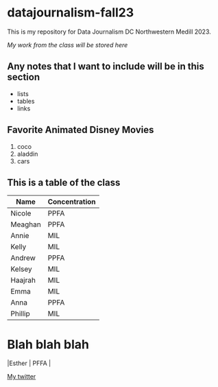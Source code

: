 # datajournalism-fall23

This is my repository for Data Journalism DC Northwestern Medill 2023.

*My work from the class will be stored here*

## Any notes that I want to include will be in this section 

* lists
* tables
* links

## Favorite Animated Disney Movies
1. coco
2. aladdin
3. cars

## This is a table of the class

| Name | Concentration |
|-------|--------------|
|Nicole | PPFA |
|Meaghan | PPFA |
|Annie | MIL |
|Kelly | MIL 
|Andrew | PPFA|
|Kelsey | MIL |
|Haajrah | MIL |
|Emma | MIL |
|Anna | PPFA |
|Phillip | MIL |

# Blah blah blah
|Esther | PFFA |

[My twitter](https://twitter.com/nicnorman16)

